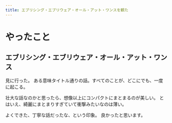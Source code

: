 ```yaml
---
title: エブリシング・エブリウェア・オール・アット・ワンスを観た
---
```


# やったこと

## エブリシング・エブリウェア・オール・アット・ワンス

見に行った。
ある意味タイトル通りの話。すべてのことが、どこにでも、一度に起こる。

壮大な話なのかと思ったら、想像以上にコンパクトにまとまるのが美しい。
とはいえ、綺麗にまとまりすぎていて衝撃みたいなのは薄い。

よくできた、丁寧な話だったな、という印象。
良かったと思います。
